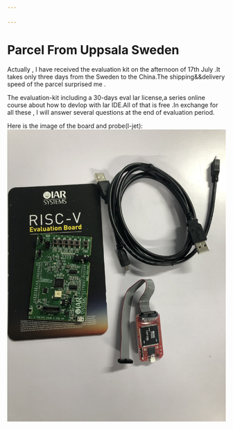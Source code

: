 ```yaml
---

---
```



# Parcel From Uppsala Sweden 

Actually , I have received the evaluation kit on the afternoon of 17th July .It takes only three days from the Sweden to the China.The shipping&&delivery speed of the parcel surprised me . 

The evaluation-kit including a 30-days eval Iar license,a series online course about how to devlop with Iar IDE.All of that is free .In exchange for all these , I will answer several questions at the end of evaluation period. 

Here is the image of the board and probe(I-jet):
![image of board and probe](img.JPG)